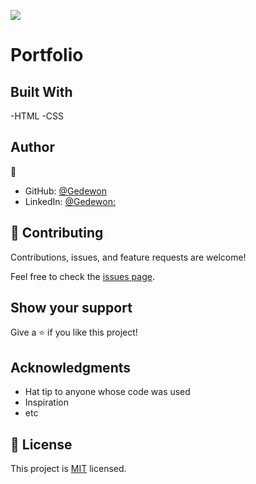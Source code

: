![](https://img.shields.io/badge/Microverse-blueviolet)

# Portfolio


## Built With

-HTML
-CSS

## Author

👤 

- GitHub: [@Gedewon](https://github.com/Gedewon)
- LinkedIn: [@Gedewon:](https://linkedin.com/in/gedewon)

## 🤝 Contributing

Contributions, issues, and feature requests are welcome!

Feel free to check the [issues page](https://github.com/Gedewon/Portfolio/issues).

## Show your support

Give a ⭐️ if you like this project!

## Acknowledgments

- Hat tip to anyone whose code was used
- Inspiration
- etc

## 📝 License

This project is [MIT](./MIT.md) licensed.
